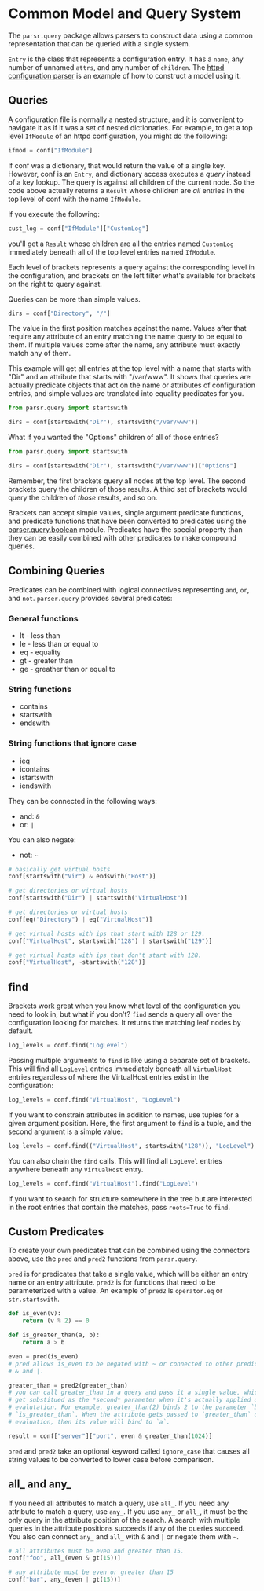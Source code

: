 # Common Model and Query System
The `parsr.query` package allows parsers to construct data using a common
representation that can be queried with a single system.

`Entry` is the class that represents a configuration entry. It has a `name`, any
number of unnamed `attrs`, and any number of `children`. The
[httpd configuration
parser](https://github.com/RedHatInsights/insights-core/blob/master/insights/parsr/examples/httpd_conf.py)
is an example of how to construct a model using it.

## Queries
A configuration file is normally a nested structure, and it is convenient to
navigate it as if it was a set of nested dictionaries. For example, to get a top
level `IfModule` of an httpd configuration, you might do the following:

```python
ifmod = conf["IfModule"]
```

If conf was a dictionary, that would return the value of a single key. However,
conf is an `Entry`, and dictionary access executes a *query* instead of a key
lookup. The query is against all children of the current node. So the code above
actually returns a `Result` whose children are *all* entries in the top level of
conf with the name `IfModule`.

If you execute the following:

```python
cust_log = conf["IfModule"]["CustomLog"]
```

you'll get a `Result` whose children are all the entries named `CustomLog`
immediately beneath all of the top level entries named `IfModule`.

Each level of brackets represents a query against the corresponding level in the
configuration, and brackets on the left filter what's available for brackets on
the right to query against.

Queries can be more than simple values.

```python
dirs = conf["Directory", "/"]
```

The value in the first position matches against the name. Values after that
require any attribute of an entry matching the name query to be equal to them.
If multiple values come after the name, any attribute must exactly match any of
them.

This example will get all entries at the top level with a name that starts with
"Dir" and an attribute that starts with "/var/www". It shows that queries are
actually predicate objects that act on the name or attributes of configuration
entries, and simple values are translated into equality predicates for you.
```python
from parsr.query import startswith

dirs = conf[startswith("Dir"), startswith("/var/www")]
```

What if you wanted the "Options" children of all of those entries?
```python
from parsr.query import startswith

dirs = conf[startswith("Dir"), startswith("/var/www")]["Options"]
```

Remember, the first brackets query all nodes at the top level. The second
brackets query the children of those results. A third set of brackets would
query the children of *those* results, and so on.

Brackets can accept simple values, single argument predicate functions, and
predicate functions that have been converted to predicates using the
[parser.query.boolean](https://github.com/csams/parsr/blob/master/parsr/query/boolean.py)
module. Predicates have the special property than they can be easily
combined with other predicates to make compound queries.

## Combining Queries
Predicates can be combined with logical connectives representing `and`, `or`,
and `not`. `parser.query` provides several predicates:

### General functions
* lt - less than
* le - less than or equal to
* eq - equality
* gt - greater than
* ge - greather than or equal to

### String functions
* contains
* startswith
* endswith

### String functions that ignore case
* ieq
* icontains
* istartswith
* iendswith

They can be connected in the following ways:
* and: `&`
* or: `|`

You can also negate:
* not: `~`

```python
# basically get virtual hosts
conf[startswith("Vir") & endswith("Host")]

# get directories or virtual hosts
conf[startswith("Dir") | startswith("VirtualHost")]

# get directories or virtual hosts
conf[eq("Directory") | eq("VirtualHost")]

# get virtual hosts with ips that start with 128 or 129.
conf["VirtualHost", startswith("128") | startswith("129")]

# get virtual hosts with ips that don't start with 128.
conf["VirtualHost", ~startswith("128")]
```

## find
Brackets work great when you know what level of the configuration you need to
look in, but what if you don't? `find` sends a query all over the configuration
looking for matches. It returns the matching leaf nodes by default.
```python
log_levels = conf.find("LogLevel")
```

Passing multiple arguments to `find` is like using a separate set of brackets.
This will find all `LogLevel` entries immediately beneath all `VirtualHost`
entries regardless of where the VirtualHost entries exist in the configuration:
```python
log_levels = conf.find("VirtualHost", "LogLevel")
```

If you want to constrain attributes in addition to names, use tuples for a given
argument position. Here, the first argument to `find` is a tuple, and the second
argument is a simple value:
```python
log_levels = conf.find(("VirtualHost", startswith("128")), "LogLevel")
```

You can also chain the `find` calls. This will find all `LogLevel` entries
anywhere beneath any `VirtualHost` entry.
```python
log_levels = conf.find("VirtualHost").find("LogLevel")
```

If you want to search for structure somewhere in the tree but are interested in
the root entries that contain the matches, pass `roots=True` to `find`.

## Custom Predicates
To create your own predicates that can be combined using the connectors above,
use the `pred` and `pred2` functions from `parsr.query`.

`pred` is for predicates that take a single value, which will be either an entry
name or an entry attribute. `pred2` is for functions that need to be
parameterized with a value. An example of `pred2` is `operator.eq` or
`str.startswith`.

```python
def is_even(v):
    return (v % 2) == 0

def is_greater_than(a, b):
    return a > b

even = pred(is_even)
# pred allows is_even to be negated with ~ or connected to other predicates with
# & and |.

greater_than = pred2(greater_than)
# you can call greater_than in a query and pass it a single value, which will
# get substitued as the *second* parameter when it's actually applied during the
# evalutation. For example, greater_than(2) binds 2 to the parameter `b` in
# `is_greater_than`. When the attribute gets passed to `greater_than` during the
# evaluation, then its value will bind to `a`.

result = conf["server"]["port", even & greater_than(1024)]
```

`pred` and `pred2` take an optional keyword called `ignore_case` that causes all
string values to be converted to lower case before comparison.

## all_ and any_
If you need all attributes to match a query, use `all_`. If you need any
attribute to match a query, use `any_`. If you use `any_` or `all_`, it must be
the only query in the attribute position of the search. A search with multiple
queries in the attribute positions succeeds if any of the queries succeed. You
also can connect `any_` and `all_` with `&` and `|` or negate them with `~`.
```python
# all attributes must be even and greater than 15.
conf["foo", all_(even & gt(15))]

# any attribute must be even or greater than 15
conf["bar", any_(even | gt(15))]
```
